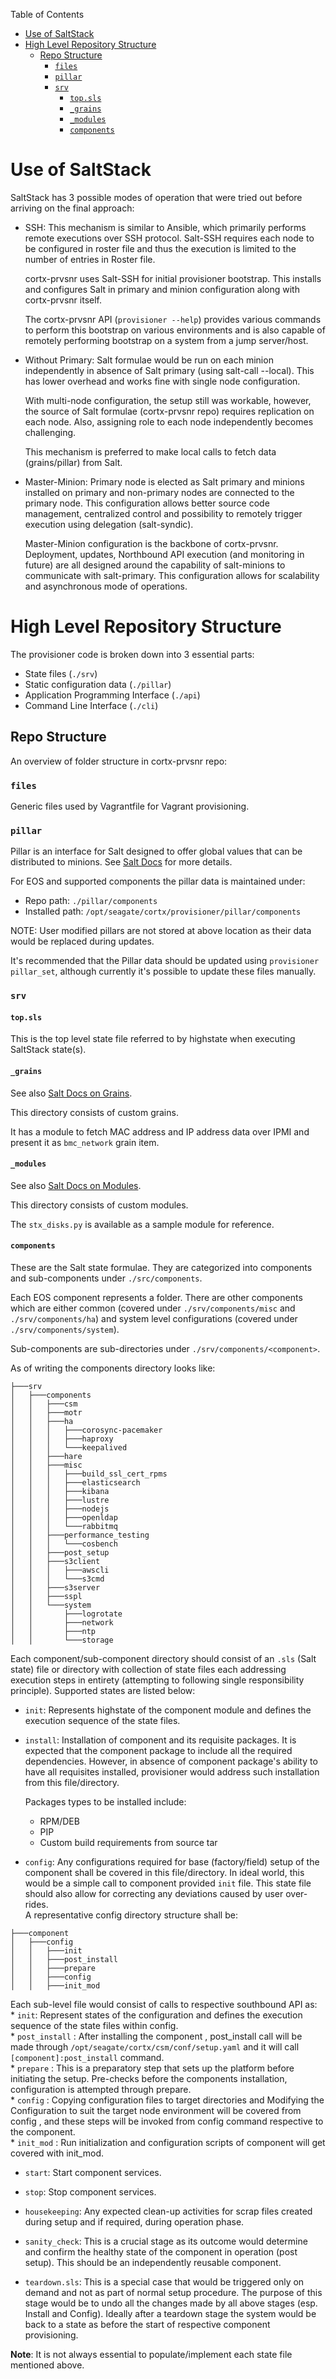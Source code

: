 
Table of Contents

- [Use of SaltStack](#use-of-saltstack)
- [High Level Repository Structure](#high-level-repository-structure)
  - [Repo Structure](#repo-structure)
    - [`files`](#files)
    - [`pillar`](#pillar)
    - [`srv`](#srv)
      - [`top.sls`](#topsls)
      - [`_grains`](#_grains)
      - [`_modules`](#_modules)
      - [`components`](#components)


# Use of SaltStack

SaltStack has 3 possible modes of operation that were tried out before arriving on the final approach:

* SSH: This mechanism is similar to Ansible, which primarily performs remote executions over SSH protocol. Salt-SSH requires each node to be configured in roster file and thus the execution is limited to the number of entries in Roster file.

  cortx-prvsnr uses Salt-SSH for initial provisioner bootstrap. This installs and configures Salt in primary and minion configuration along with cortx-prvsnr itself.

  The cortx-prvsnr API (`provisioner --help`) provides various commands to perform this bootstrap on various environments and is also capable of remotely performing bootstrap on a system from a jump server/host.

* Without Primary: Salt formulae would be run on each minion independently in absence of Salt primary (using salt-call --local). This has lower overhead and works fine with single node configuration.

  With multi-node configuration, the setup still was workable, however, the source of Salt formulae (cortx-prvsnr repo) requires replication on each node. Also, assigning role to each node independently becomes challenging.

  This mechanism is preferred to make local calls to fetch data (grains/pillar) from Salt.

* Master-Minion: Primary node is elected as Salt primary and minions installed on primary and non-primary nodes are connected to the primary node. This configuration allows better source code management, centralized control and possibility to remotely trigger execution using delegation (salt-syndic).
  
  Master-Minion configuration is the backbone of cortx-prvsnr. Deployment, updates, Northbound API execution (and monitoring in future) are all designed around the capability of salt-minions to communicate with salt-primary. This configuration allows for scalability and asynchronous mode of operations.


# High Level Repository Structure

The provisioner code is broken down into 3 essential parts:

* State files (`./srv`)
* Static configuration data (`./pillar`)
* Application Programming Interface (`./api`)
* Command Line Interface (`./cli`)

## Repo Structure

An overview of folder structure in cortx-prvsnr repo:

### `files`

Generic files used by Vagrantfile for Vagrant provisioning.  

### `pillar`

Pillar is an interface for Salt designed to offer global values that can be distributed to minions.  See [Salt Docs](https://docs.saltstack.com/en/latest/topics/pillar/) for more details.

For EOS and supported components the pillar data is maintained under:

* Repo path: `./pillar/components`
* Installed path: `/opt/seagate/cortx/provisioner/pillar/components`

NOTE: User modified pillars are not stored at above location as their data would be replaced during updates.

It's recommended that the Pillar data should be updated using `provisioner pillar_set`, although currently it's possible to update these files manually.

### `srv`

#### `top.sls`

This is the top level state file referred to by highstate when executing SaltStack state(s).  

#### `_grains`

See also [Salt Docs on Grains](https://docs.saltstack.com/en/latest/topics/grains/index.html#writing-grains).

This directory consists of custom grains.

It has a module to fetch MAC address and IP address data over IPMI and present it as `bmc_network` grain item.

#### `_modules`

See also [Salt Docs on Modules](https://docs.saltstack.com/en/latest/ref/states/writing.html#using-custom-state-modules).

This directory consists of custom modules.

The `stx_disks.py` is available as a sample module for reference.

#### `components`

These are the Salt state formulae. They are categorized into components and sub-components under `./src/components`.

Each EOS component represents a folder. There are other components which are either common (covered under `./srv/components/misc` and `./srv/components/ha`) and system level configurations (covered under `./srv/components/system`).

Sub-components are sub-directories under `./srv/components/<component>`.

As of writing the components directory looks like:

```
├───srv  
│   ├───components  
│   │   ├───csm  
│   │   ├───motr  
│   │   ├───ha  
│   │   │   ├───corosync-pacemaker  
│   │   │   ├───haproxy  
│   │   │   └───keepalived  
│   │   ├───hare  
│   │   ├───misc  
│   │   │   ├───build_ssl_cert_rpms  
│   │   │   ├───elasticsearch  
│   │   │   ├───kibana  
│   │   │   ├───lustre  
│   │   │   ├───nodejs  
│   │   │   ├───openldap  
│   │   │   └───rabbitmq  
│   │   ├───performance_testing  
│   │   │   └───cosbench  
│   │   ├───post_setup  
│   │   ├───s3client  
│   │   │   ├───awscli  
│   │   │   └───s3cmd  
│   │   ├───s3server  
│   │   ├───sspl  
│   │   └───system  
│   │       ├───logrotate  
│   │       ├───network  
│   │       ├───ntp  
│   │       └───storage  
```

Each component/sub-component directory should consist of an `.sls` (Salt state) file or directory with collection of state files each addressing execution steps in entirety (attempting to following single responsibility principle).  Supported states are listed below:

* `init`: Represents highstate of the component module and defines the execution sequence of the state files.

* `install`: Installation of component and its requisite packages. It is expected that the component package to include all the required dependencies. However, in absence of component package's ability to have all requisites installed, provisioner would address such installation from this file/directory.

  Packages types to be installed include:

  * RPM/DEB
  * PIP
  * Custom build requirements from source tar

* `config`: Any configurations required for base (factory/field) setup of the component shall be covered in this file/directory. In ideal world, this would be a simple call to component provided `init` file. This state file should also allow for correcting any deviations caused by user over-rides.  
A representative config directory structure shall be:  
```
├───component
│   ├───config
│   │   ├───init
│   │   ├───post_install
│   │   ├───prepare
│   │   ├───config
│   │   ├───init_mod

```

Each sub-level file would consist of calls to respective southbound API as:  
    * `init`: Represent states of the configuration and defines the execution sequence of the state files within config.  
    * `post_install` : After installing the component , post_install call will be made through `/opt/seagate/cortx/csm/conf/setup.yaml` and it will call `[component]:post_install` command.  
    * `prepare` : This is a preparatory step that sets up the platform before initiating the setup. Pre-checks before the   components installation, configuration is attempted through prepare.    
    * `config` : Copying configuration files to target directories and Modifying the Configuration to suit the target node environment will be covered from config , and these steps will be invoked from config command respective to the component.  
    * `init_mod` : Run initialization and configuration scripts of component will get covered with init_mod.  


* `start`: Start component services.
* `stop`: Stop component services.

* `housekeeping`: Any expected clean-up activities for scrap files created during setup and if required, during operation phase.

* `sanity_check`: This is a crucial stage as its outcome would determine and confirm the healthy state of the component in operation (post setup). This should be an independently reusable component.

* `teardown.sls`: This is a special case that would be triggered only on demand and not as part of normal setup procedure. The purpose of this stage would be to undo all the changes made by all above stages (esp. Install and Config). Ideally after a teardown stage the system would be back to a state as before the start of respective component provisioning.

**Note**: It is not always essential to populate/implement each state file mentioned above.
